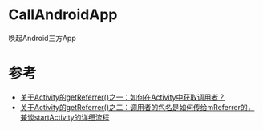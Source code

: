# CallAndroidApp
唤起Android三方App

# 参考
- [关于Activity的getReferrer\(\)之一：如何在Activity中获取调用者？](https://blog.csdn.net/u013553529/article/details/53856800)
- [关于Activity的getReferrer\(\)之二：调用者的包名是如何传给mReferrer的，兼谈startActivity的详细流程](https://blog.csdn.net/u013553529/article/details/53882440)
